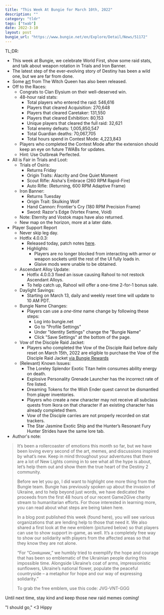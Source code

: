 ```yaml
---
title: "This Week At Bungie for March 10th, 2022"
description: ""
category: "tldr"
tags: ["twab"]
date: 2022-3-10
layout: post
bungie_url: "https://www.bungie.net/en/Explore/Detail/News/51172"
---
```

TL;DR:
- This week at Bungie, we celebrate World First, show some raid stats, and talk about weapon rotation in Trials and Iron Banner.
- The latest step of the ever-evolving story of Destiny has been a wild one, but we are far from done.
- Some [art](https://magazine.artstation.com/2022/03/bungie-destiny-2-the-witch-queen-art-blast/) from The Witch Queen has also been released.
- Off to the Races:
    - Congrats to Clan Elysium on their well-deserved win.
    - 48-hour raid stats:
        - Total players who entered the raid: 546,616
        - Players that cleared Acquisition: 270,648
        - Players that cleared Caretaker: 131,550
        - Players that cleared Exhibition: 80,153
        - Unique players that cleared the full raid: 32,621
        - Total enemy defeats: 1,005,850,547
        - Total Guardian deaths: 70,067,705
        - Total hours spend in Contest Mode: 4,223,843
    - Players who completed the Contest Mode after the extension should keep an eye on future TWABs for updates.
    - Hint: Use Outbreak Perfected.
- All is Fair in Trials and Loot:
    - Trials of Osiris:
        - Returns Friday
        - Origin Traits: Alacrity and One Quiet Moment
        - Scout Rifle: Aisha's Embrace (260 RPM Rapid-Fire)
        - Auto Rifle: (Returning, 600 RPM Adaptive Frame)
    - Iron Banner:
        - Returns Tuesday
        - Origin Trait: Skulking Wolf
        - Hand Cannon: Frontier's Cry (180 RPM Precision Frame)
        - Sword: Razor's Edge (Vortex Frame, Void)
    - Note: Eternity and Vostok maps have also returned.
    - New map on the horizon, more at a later date.
- Player Support Report
    - Never skip leg day.
    - Hotfix 4.0.0.3:
        - Released today, patch notes [here](https://www.bungie.net/en/Explore/Detail/News/51157).
        - Highlights:
            - Players are no longer blocked from interacting with armor or weapon sockets until the rest of the UI fully loads in.
            - Glaive mods were unable to be obtained.
    - Ascendant Alloy Update:
        - Hotfix 4.0.0.3 fixed an issue causing Rahool to not restock Ascendant Alloys.
        - To help catch up, Rahool will offer a one-time 2-for-1 bonus sale.
    - Daylight Savings:
        - Starting on March 13, daily and weekly reset time will update to 10 AM PDT.
    - Bungie Name Changes:
        - Players can use a *one-time* name change by following these steps:
            - Log into bungie.net
            - Go to "Profile Settings"
            - Under "Identity Settings" change the "Bungie Name"
            - Click "Save Settings" at the bottom of the page.
    - Vow of the Disciple Raid Jacket:
        - Players who completed the Vow of the Disciple Raid before daily reset on March 15th, 2022 are eligible to purchase the Vow of the Disciple Raid Jacket [via Bungie Rewards](https://bungiestore.com/bungie-rewards-vow-of-the-disciple-raid-jacket)
    - (Relevant) Known Issues:
        - The Loreley Splendor Exotic Titan helm consumes ability energy on death. 
        - Explosive Personality Grenade Launcher has the incorrect rate of fire listed. 
        - Dreaming Tokens for the Wish Ender quest cannot be dismantled from player inventories. 
        - Players who create a new character may not receive all subclass quests from Ikora on that character if an existing character has already completed them. 
        - Vow of the Disciple carries are not properly recorded on stat trackers. 
        - The Star Jasmine Exotic Ship and the Hunter’s Resonant Fury Hunter Strides have the same lore tab.
- Author's note:


>It’s been a rollercoaster of emotions this month so far, but we have been loving every second of the art, memes, and discussions inspired by what’s new. Keep in mind throughout your adventures that there are a lot of New Lights coming in to see what all the hype is about, let’s help them out and show them the true heart of the Destiny 2 community. 
>
>Before we let you go, I did want to highlight one more thing from the Bungie team. Bungie has previously spoken up about the invasion of Ukraine, and to help beyond just words, we have dedicated the proceeds from the first 48 hours of our recent Game2Give charity stream to humanitarian efforts. For those interested in learning more, you can read about what steps are being taken here. 
>
>In a blog post published this week (found here), you will see various organizations that are lending help to those that need it. We also shared a first look at the new emblem (pictured below) so that players can use to show support in-game, as well. It’s a completely free way to show our solidarity with players from the affected areas so that they know they are not alone. 
>
>“For “Cоняшник,” we humbly tried to exemplify the hope and courage that has been so emblematic of the Ukrainian people during this impossible time. Alongside Ukraine’s coat of arms, impressionistic sunflowers, Ukraine’s national flower, populate the peaceful countryside – a metaphor for hope and our way of expressing solidarity.” 
>
>To grab the free emblem, use this code: JVG-VNT-GGG

Until next time, stay kind and keep those new raid memes coming! 

"I should go,"
<3 Hippy